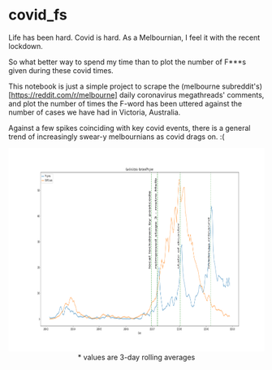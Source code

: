 # covid_fs
Life has been hard. Covid is hard. As a Melbournian, I feel it with the recent lockdown.

So what better way to spend my time than to plot the number of F***s given during these covid times.

This notebook is just a simple project to scrape the (melbourne subreddit's)[https://reddit.com/r/melbourne] daily coronavirus megathreads' comments, and plot the number of times the F-word has been uttered against the number of cases we have had in Victoria, Australia.

Against a few spikes coinciding with key covid events, there is a general trend of increasingly swear-y melbournians as covid drags on. :(

<p align="center">
  <a href=>
    <img src="fig/COVID_fs.png" alt="Logo" width="900" height="400">
  </a>
  <br>
* values are 3-day rolling averages
</p>